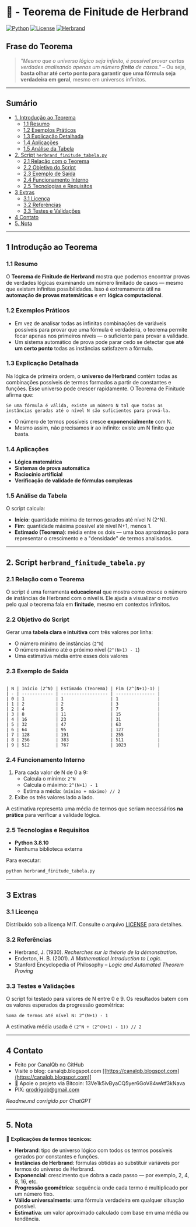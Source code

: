 # 🧮 - Teorema de Finitude de Herbrand
[![Python](https://img.shields.io/badge/Python-3.7%2B-blue.svg)](https://www.python.org/)
[![License](https://img.shields.io/badge/license-MIT-green)](LICENSE)
[![Herbrand](https://img.shields.io/badge/Teorema-Finitude%20de%20Herbrand-ff69b4.svg)](https://en.wikipedia.org/wiki/Herbrand's_theorem)

## Frase do Teorema

> *"Mesmo que o universo lógico seja infinito, é possível provar certas verdades analisando apenas um número **finito** de casos."* – Ou seja, **basta olhar até certo ponto para garantir que uma fórmula seja verdadeira em geral**, mesmo em universos infinitos.

---

## Sumário

* [1. Introdução ao Teorema](#1-introdução-ao-teorema)
  * [1.1 Resumo](#11-resumo)
  * [1.2 Exemplos Práticos](#12-exemplos-práticos)
  * [1.3 Explicação Detalhada](#13-explicação-detalhada)
  * [1.4 Aplicações](#14-aplicações)
  * [1.5 Análise da Tabela](#15-análise-da-tabela)
* [2. Script `herbrand_finitude_tabela.py`](#2-script-herbrand_finitude_tabelapy)
  * [2.1 Relação com o Teorema](#21-relação-com-o-teorema)
  * [2.2 Objetivo do Script](#22-objetivo-do-script)
  * [2.3 Exemplo de Saída](#23-exemplo-de-saída)
  * [2.4 Funcionamento Interno](#24-funcionamento-interno)
  * [2.5 Tecnologias e Requisitos](#25-tecnologias-e-requisitos)
* [3 Extras](#3-extras)
  * [3.1 Licença](#31-licença)
  * [3.2 Referências](#32-referencias)
  * [3.3 Testes e Validações](#33-testes-e-validações)
* [4 Contato](#4-contato)
* [5. Nota](#5-nota)

---

## 1 Introdução ao Teorema

### 1.1 Resumo

O **Teorema de Finitude de Herbrand** mostra que podemos encontrar provas de verdades lógicas examinando um número limitado de casos — mesmo que existam infinitas possibilidades. Isso é extremamente útil na **automação de provas matemáticas** e em **lógica computacional**.

### 1.2 Exemplos Práticos

- Em vez de analisar todas as infinitas combinações de variáveis possíveis para provar que uma fórmula é verdadeira, o teorema permite focar apenas nos primeiros níveis — o suficiente para provar a validade.
- Um sistema automático de prova pode parar cedo se detectar que **até um certo ponto** todas as instâncias satisfazem a fórmula.

### 1.3 Explicação Detalhada

Na lógica de primeira ordem, o **universo de Herbrand** contém todas as combinações possíveis de termos formados a partir de constantes e funções. Esse universo pode crescer rapidamente. O Teorema de Finitude afirma que:

```
Se uma fórmula é válida, existe um número N tal que todas as instâncias geradas até o nível N são suficientes para prová-la.

```

- O número de termos possíveis cresce **exponencialmente** com N.
- Mesmo assim, não precisamos ir ao infinito: existe um N finito que basta.

### 1.4 Aplicações

- **Lógica matemática**
- **Sistemas de prova automática**
- **Raciocínio artificial**
- **Verificação de validade de fórmulas complexas**

### 1.5 Análise da Tabela

O script calcula:

- **Início**: quantidade mínima de termos gerados até nível N (2^N).
- **Fim**: quantidade máxima possível até nível N+1, menos 1.
- **Estimado (Teorema)**: média entre os dois — uma boa aproximação para representar o crescimento e a "densidade" de termos analisados.

---

## 2. Script `herbrand_finitude_tabela.py`

### 2.1 Relação com o Teorema

O script é uma ferramenta **educacional** que mostra como cresce o número de instâncias de Herbrand com o nível `N`. Ele ajuda a visualizar o motivo pelo qual o teorema fala em **finitude**, mesmo em contextos infinitos.

### 2.2 Objetivo do Script

Gerar uma **tabela clara e intuitiva** com três valores por linha:

- O número mínimo de instâncias (`2^N`)
- O número máximo até o próximo nível (`2^(N+1) - 1`)
- Uma estimativa média entre esses dois valores

### 2.3 Exemplo de Saída

```

| N | Início (2^N) | Estimado (Teorema) | Fim (2^(N+1)-1) |
| - | ------------ | ------------------ | --------------- |
| 0 | 1            | 1                  | 1               |
| 1 | 2            | 2                  | 3               |
| 2 | 4            | 5                  | 7               |
| 3 | 8            | 11                 | 15              |
| 4 | 16           | 23                 | 31              |
| 5 | 32           | 47                 | 63              |
| 6 | 64           | 95                 | 127             |
| 7 | 128          | 191                | 255             |
| 8 | 256          | 383                | 511             |
| 9 | 512          | 767                | 1023            |

```

### 2.4 Funcionamento Interno

1. Para cada valor de N de 0 a 9:
   - Calcula o mínimo: `2^N`
   - Calcula o máximo: `2^(N+1) - 1`
   - Estima a média: `(mínimo + máximo) // 2`
2. Exibe os três valores lado a lado.

A estimativa representa uma média de termos que seriam necessários **na prática** para verificar a validade lógica.

### 2.5 Tecnologias e Requisitos

* **Python 3.8.10**
* Nenhuma biblioteca externa

Para executar:

```bash
python herbrand_finitude_tabela.py
```

---

## 3 Extras

### 3.1 Licença

Distribuído sob a licença MIT. Consulte o arquivo [LICENSE](LICENSE) para detalhes.

### 3.2 Referências

* Herbrand, J. (1930). *Recherches sur la théorie de la démonstration*.
* Enderton, H. B. (2001). *A Mathematical Introduction to Logic*.
* Stanford Encyclopedia of Philosophy – *Logic and Automated Theorem Proving*

### 3.3 Testes e Validações

O script foi testado para valores de N entre 0 e 9. Os resultados batem com os valores esperados da progressão geométrica:

```
Soma de termos até nível N: 2^(N+1) - 1
```

A estimativa média usada é `(2^N + (2^(N+1) - 1)) // 2`

---

## 4 Contato

* Feito por CanalQb no GitHub
* Visite o blog: canalqb.blogspot.com \[[https://canalqb.blogspot.com](https://canalqb.blogspot.com)]
* 💸 Apoie o projeto via Bitcoin: 13Ve1k5ivByaCQ5yer6GoV84wAtf3kNava
* PIX: [qrodrigob@gmail.com](mailto:qrodrigob@gmail.com)

*Readme.md corrigido por ChatGPT*

---

## 5. Nota

📘 **Explicações de termos técnicos:**

* **Herbrand**: tipo de universo lógico com todos os termos possíveis gerados por constantes e funções.
* **Instâncias de Herbrand**: fórmulas obtidas ao substituir variáveis por termos do universo de Herbrand.
* **Exponencial**: crescimento que dobra a cada passo — por exemplo, 2, 4, 8, 16, etc.
* **Progressão geométrica**: sequência onde cada termo é multiplicado por um número fixo.
* **Válido universalmente**: uma fórmula verdadeira em qualquer situação possível.
* **Estimativa**: um valor aproximado calculado com base em uma média ou tendência.
